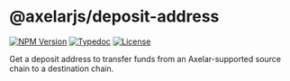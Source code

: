 # @axelarjs/deposit-address

[![NPM Version](https://img.shields.io/npm/v/%40axelarjs%2Fdeposit-address)](https://www.npmjs.com/package/@axelarjs/deposit-address)
[![Typedoc](https://img.shields.io/badge/docs-Typedoc-C87BFF.svg)](https://axelarnetwork.github.io/axelarjs/deposit-address)
[![License](https://img.shields.io/badge/License-Apache_2.0-blue.svg)](./LICENSE)

Get a deposit address to transfer funds from an Axelar-supported source chain to a destination chain.
